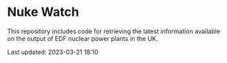 # Nuke Watch

This repository includes code for retrieving the latest information available on the output of EDF nuclear power plants in the UK.

Last updated: 2023-03-21 18:10